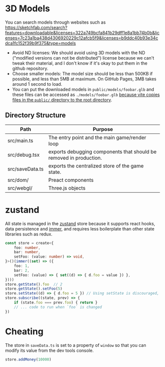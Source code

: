 # 3D Models
You can search models through websites such as https://sketchfab.com/search?features=downloadable&licenses=322a749bcfa841b29dff1e8a1bb74b0b&licenses=7c23a1ba438d4306920229c12afcb5f9&licenses=b9ddc40b93e34cdca1fc152f39b9f375&type=models
- Avoid ND licenses: We should avoid using 3D models with the ND ("modified versions can not be distributed") license because we can't tweak their material, and I don't know if it's okay to put them in the github repository.
- Choose smaller models: The model size should be less than 500KB if possible, and less than 5MB at maximum. On GitHub Pages, 3MB takes around 1 second to load.
- You can put the downloaded models in `public/models/foobar.glb` and these files can be accessed as `./models/foobar.glb` [because vite copies files in the `public/` directory to the root directory](https://vitejs.dev/guide/assets.html#the-public-directory).

## Directory Structure
| Path | Purpose |
|-|-|
| src/main.ts | The entry point and the main game/render loop |
| src/debug.tsx | exports debugging components that should be removed in production. |
| src/saveData.ts | exports the centralized store of the game state. |
| src/dom/ | Preact components |
| src/webgl/ | Three.js objects |

# zustand
All state is managed in the [zustand](https://github.com/pmndrs/zustand) store because it supports react hooks, data persistence and [immer](https://github.com/immerjs/immer), and requires less boilerplate than other state libraries such as redux.

```typescript
const store = create<{
    foo: number,
    bar: number,
    setFoo: (value: number) => void,
}>()(immer((set) => ({
    foo: 1,
    bar: 2,
    setFoo: (value) => { set((d) => { d.foo = value }) },
})))
store.getState().foo  // 2
store.getState().setFoo(5)
store.setState((d) => { d.foo = 5 }) // Using setState is discouraged, because it makes it difficult to add code to run when the value changes. (You can also use subscribe(), but it obfuscates the execution order.)
store.subscribe((state, prev) => {
    if (state.foo === prev.foo) { return }
    // ... code to run when `foo` is changed
})
```

# Cheating
The store in `saveData.ts` is set to a property of `window` so that you can modify its value from the dev tools console.

```typescript
store.addMoney(10000)
```
